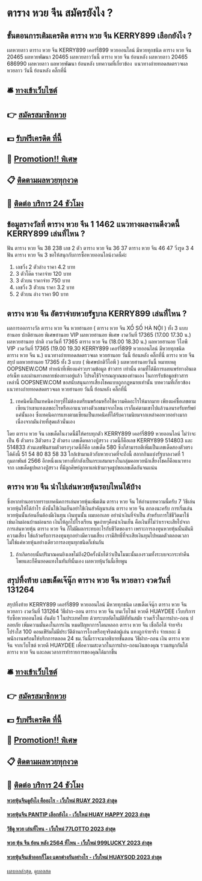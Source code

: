 # ตาราง หวย จีน สมัครยังไง ?
## ขั้นตอนการเติมเครดิต ตาราง หวย จีน KERRY899 เลือกยังไง ?
ผลหวยลาว ตาราง หวย จีน KERRY899 เคอร์รี่899 หวยออนไลน์ มีหวยทุกชนิด ตาราง หวย จีน 20465 ผลหวยพัฒนา 20465 ผลหวยลาววันนี้ ตาราง หวย จีน ย้อนหลัง
ผลหวยลาว 20465 686990
 ผลหวยลาว ผลหวยพัฒนา ย้อนหลัง 
บทความที่เกี่ยวข้อง
 แนวทางถ่ายทอดสดตรวจผล หวยลาว วันนี้ ย้อนหลัง คลิ๊กที่นี่  

## 🛎 [ทางเข้าเว็บไซต์](https://bit.ly/3BG5bNw)
## 👉 [สมัครสมาชิกหวย](https://bit.ly/3BG5bNw)
## 💵 [รับฟรีเครดิต ที่นี้](https://bit.ly/3C3mvgS)
## 👑 [Promotion!! พิเศษ](https://bit.ly/3C3mvgS)
## 📋 [ติดตามผลหวยทุกงวด](https://bit.ly/3C3mvgS)
## 📱 [ติดต่อ บริการ 24 ชัวโมง](https://bit.ly/3C3mvgS)

## ข้อมูลรางวัลที่ ตาราง หวย จีน 1 1462 แนวทางผลงานดีงวดนี้ KERRY899 เล่นที่ไหน ?
ฟัน ตาราง หวย จีน 38 238
เลข 2 ตัว ตาราง หวย จีน 36 37 ตาราง หวย จีน 46 47
วิ่งรูด 3 4
ฟัน ตาราง หวย จีน 3
ขอให้สนุกกับการซื้อหวยออนไลน์งวดนี้ค่ะ
1. เลขวิ่ง 2 ตัวล่าง ราคา 4.2 บาท
2. 3 ตัวโต๊ด ราคาจ่าย 120 บาท
3. 3 ตัวบน ราคาจ่าย 750 บาท
4. เลขวิ่ง 3 ตัวบน ราคา 3.2 บาท
5. 2 ตัวบน ล่าง ราคา 90 บาท

## ตาราง หวย จีน อัตราจ่ายหวยรัฐบาล KERRY899 เล่นที่ไหน ?
ผลการออกรางวัล ตาราง หวย จีน หวยฮานอย ( ตาราง หวย จีน XỔ SỐ HÀ NỘI ) ทั้ง 3 แบบ ฮานอย ปกติฮานอย พิเศษฮานอย VIP
ผลหวยฮานอย พิเศษ งวดวันที่ 17365 (17.00 17.30 น.)
ผลหวยฮานอย ปกติ งวดวันที่ 17365 ตาราง หวย จีน (18.00 18.30 น.)
ผลหวยฮานอย วีไอพี VIP งวดวันที่ 17365 (19.00 19.30 KERRY899 เคอร์รี่899 หวยออนไลน์ มีหวยทุกชนิด ตาราง หวย จีน น.)
 แนวทางถ่ายทอดสดตรวจผล หวยฮานอย วันนี้ ย้อนหลัง คลิ๊กที่นี่ ตาราง หวย จีน 
สรุป ผลหวยฮานอย 17365 ทั้ง 3 แบบ ( พิเศษปกติวีไอพี ) ผลหวยฮานอยวันนี้
หมายเหตุ OOPSNEW.COM ทำหน้าที่เพียงแค่รวบรวมข้อมูล ข่าวสาร เท่านั้น ตามที่ได้มีการเผยแพร่ทางอินเตอร์เน็ท และผ่านทางหลายช่องทางอยู่แล้ว โปรดใช้วิจารณญาณของท่านเอง ในการรับข้อมูลข่าวสารเหล่านี้ OOPSNEW.COM ขอสนับสนุนการเสี่ยงโชคแบบถูกกฎหมายเท่านั้น
บทความที่เกี่ยวข้อง
แนวทางถ่ายทอดสดตรวจผล หวยฮานอย วันนี้ ย้อนหลัง คลิ๊กที่นี่
1. เทคนิคนี้เป็นเทคนิคง่ายๆที่ไม่ต้องเตรียมพร้อมหรือใช้ความคิดอะไรให้มากมาย เพียงแค่ซื้อเลขตามเซียนว่าเขาแทงเลขอะไรหรือเอาแนวทางตัวเลขมาจากไหน เราก็แค่ตามเขาไปแล้วนอนรอรับทรัพย์แค่นั้นเอง ซึ่งเทคนิคการแทงตามเซียนเป็นเทคนิคที่ได้รับความนิยมจากเหล่าคอหวยอย่างมาก เนื่องจากมันง่ายที่สุดแล้วนั่นเอง

โดย ตาราง หวย จีน เลขเด็ดในงวดนี้มีให้ครบทุกตัว KERRY899 เคอร์รี่899 หวยออนไลน์ ไม่ว่าจะเป็น 6 ตัวตรง 3ตัวตรง 2 ตัวตรง เลขเด็ดหลวงปู่สรวง งวดนี้ก็คือเลข KERRY899 514803 และ 514833 ส่วนเลขฟันสามตัวตรงๆงวดนี้ก็คือ เลขเด็ด 580 ซึ่งก็สามารถตีเพิ่มเป็นเลขเด็ดสองตัวตรงได้ดังนี้ 51 54 80 83 58 33
ใกล้เข้ามาแล้วกับหวยงวดที่จะถึงนี้ สลากกินแบ่งรัฐบาลงวดที่ 1 กุมภาพันธ์ 2566 อีกหนึ่งแนวทางที่กำลังเป็นกระแสมาแรงในกลุ่มคอหวยนักเสี่ยงโชคก็คือแนวทางจาก เลขเด็ดธูปหลวงปู่สรวง ที่มีลูกศิษย์ลูกหาแห่เข้ามาจุดธูปขอเลขเด็ดกันจนแน่น

## ตาราง หวย จีน นำไปเล่นหวยหุ้นรอบไหนได้บ้าง
ซึ่งหากท่านอยากทราบเทคนิคการเล่นหวยหุ้นเพิ่มเติม ตาราง หวย จีน ให้อ่านบทความนี้ครับ 7 วิธีเล่นหวยหุ้นให้ได้กําไร
ดังนั้นใช้เงินเย็นอย่าใช้เงินสำคัญมาเล่น ตาราง หวย จีน ตกลงนะครับ
การเริ่มเล่นหวยหุ้นนั้นก่อนอื่นต้องมีเงินทุน เงินทุนนั้น ผมบอกเลย อย่านำเงินที่จำเป็น สำหรับการใช้ชีวิตมาใช้ เช่นเงินผ่อนบ้านผ่อนรถ เงินให้ลูกไปโรงเรียน พูดง่ายๆคือนำเงินเย็น คือเงินที่ไม่ว่าเราจะเสียไปจากการเล่นหวยหุ้น ตาราง หวย จีน ก็ไม่มีผลกระทบอะไรกับชีวิตของเรา
เพราะการลงทุนหวยหุ้นนั้นมันมีความเสี่ยง ใช่แล้วครับการลงทุนทุกอย่างมีความเสี่ยง เรามีสิทธิ์ที่จะเสียเงินทุนไปหมดตัวตลอดเวลาไม่ใช่แค่หวยหุ้นอย่างเดียวการลงทุนทุกชนิดก็เช่นกัน
1. ถ้าเกิดรอบนั้นปริมาณคนยิงเลขไม่ถึง20ครั้งนับได้ว่าเป็นโมฆะนั้นเองรวมทั้งระบบจะกระทำคืนโพยและก็คืนยอดแทงในทันทีนั้นเอง ผลหวยหุ้นวันนี้เฮียพูน

## สรุปทิ้งท้าย เลขเด็ดเจ๊นุ๊ก ตาราง หวย จีน หวยลาว งวดวันที่ 131264
สรุปทิ้งท้าย KERRY899 เคอร์รี่899 หวยออนไลน์ มีหวยทุกชนิด เลขเด็ดเจ๊นุ๊ก ตาราง หวย จีน หวยลาว งวดวันที่ 131264 วิธีฝาก-ถอน ตาราง หวย จีน บนเว็บไซต์ หวยดี HUAYDEE เว็บบริการรับซื้อหวยออนไลน์ อันดับ 1 ในประเทศไทย ด้วยระบบอัตโนมัติที่ทันสมัย รวดเร็วในการฝาก-ถอน ปลอยภัย
เพิ่มความมั่นคงในการเงิน หมดปัญหาการโดนหลอก ตาราง หวย จีน เชื่อถือได้ จ่ายจริง โปร่งใส 100 คอนเฟิร์มไม่มีประวัติด้านการโกงหรือทุจริตต่อผู้เล่น
แทงถูกจ่ายจริง จ่ายเยอะ มีพนักงานพร้อมให้บริกการตลอด 24 ชม.วันนี้เราจะมาอธิบายขั้นตอน วิธีฝาก-ถอน เงิน ตาราง หวย จีน จากเว็บไซต์ หวยดี HUAYDEE เพื่อความสะดวกในการฝาก-ถอนเงินของคุณ รวมสนุกกันได้ ตาราง หวย จีน และลดเวลาการทำรายการของคุณได้มากขึ้น

## 🛎 [ทางเข้าเว็บไซต์](https://bit.ly/3BG5bNw)
## 👉 [สมัครสมาชิกหวย](https://bit.ly/3BG5bNw)
## 💵 [รับฟรีเครดิต ที่นี้](https://bit.ly/3C3mvgS)
## 👑 [Promotion!! พิเศษ](https://bit.ly/3C3mvgS)
## 📋 [ติดตามผลหวยทุกงวด](https://bit.ly/3C3mvgS)
## 📱 [ติดต่อ บริการ 24 ชัวโมง](https://bit.ly/3C3mvgS)

#### [หวยหุ้นจีนดูยังไง คืออะไร - เว็บใหม่ RUAY 2023 ล่าสุด](https://atom.io/themes/หวยหุ้นจีนดูยังไง%20คืออะไร%20-%20เว็บใหม่%20ruay%202023%20ล่าสุด)
#### [หวยหุ้นจีน PANTIP เลือกยังไง - เว็บใหม่ HUAY HAPPY 2023 ล่าสุด](https://atom.io/themes/หวยหุ้นจีน%20pantip%20เลือกยังไง%20-%20เว็บใหม่%20huay%20happy%202023%20ล่าสุด)
#### [วิธีดู หวย เล่นที่ไหน - เว็บใหม่ 77LOTTO 2023 ล่าสุด](https://atom.io/themes/วิธีดู%20หวย%20เล่นที่ไหน%20-%20เว็บใหม่%2077lotto%202023%20ล่าสุด)
#### [หวย หุ้น จีน ย้อน หลัง 2564 ที่ไหน - เว็บใหม่ 999LUCKY 2023 ล่าสุด](https://atom.io/themes/หวย%20หุ้น%20จีน%20ย้อน%20หลัง%202564%20ที่ไหน%20-%20เว็บใหม่%20999lucky%202023%20ล่าสุด)
#### [หวยหุ้นจีนเช้าออกกี่โมง แตกต่างกันอย่างไร - เว็บใหม่ HUAYSOD 2023 ล่าสุด](https://atom.io/themes/หวยหุ้นจีนเช้าออกกี่โมง%20แตกต่างกันอย่างไร%20-%20เว็บใหม่%20huaysod%202023%20ล่าสุด)

[ผลบอลล่าสุด](https://siamsport.tv "ผลบอลล่าสุด"), [ดูบอลสด](https://siamsport.tv/ดูบอลสด "ดูบอลสด")